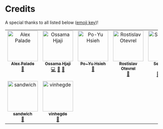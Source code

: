 # Credits

A special thanks to all listed below ([emoji key](https://allcontributors.org/docs/emoji-key))!

<!-- ALL-CONTRIBUTORS-LIST:START - Do not remove or modify this section -->
<!-- prettier-ignore-start -->
<!-- markdownlint-disable -->
<table>
  <tbody>
    <tr>
      <td align="center" valign="top" width="14.28%"><a href="https://github.com/alexpalade"><img src="https://avatars.githubusercontent.com/u/1126946?v=4?s=100" width="100px;" alt="Alex Palade"/><br /><sub><b>Alex Palade</b></sub></a><br /><a href="#data-alexpalade" title="Data">🔣</a></td>
      <td align="center" valign="top" width="14.28%"><a href="https://github.com/o2sh"><img src="https://avatars.githubusercontent.com/u/13710835?v=4?s=100" width="100px;" alt="Ossama Hjaji"/><br /><sub><b>Ossama Hjaji</b></sub></a><br /><a href="#code-o2sh" title="Code">💻</a> <a href="#maintenance-o2sh" title="Maintenance">🚧</a> <a href="#data-o2sh" title="Data">🔣</a></td>
      <td align="center" valign="top" width="14.28%"><a href="https://pyhsieh.net/"><img src="https://avatars.githubusercontent.com/u/6328813?v=4?s=100" width="100px;" alt="Po-Yu Hsieh"/><br /><sub><b>Po-Yu Hsieh</b></sub></a><br /><a href="#data-pykenny" title="Data">🔣</a></td>
      <td align="center" valign="top" width="14.28%"><a href="https://github.com/Sh4rk-Byte"><img src="https://avatars.githubusercontent.com/u/99561766?v=4?s=100" width="100px;" alt="Rostislav Otevrel"/><br /><sub><b>Rostislav Otevrel</b></sub></a><br /><a href="#data-Sh4rk-Byte" title="Data">🔣</a></td>
      <td align="center" valign="top" width="14.28%"><a href="https://keybase.io/byronbates"><img src="https://avatars.githubusercontent.com/u/63622?v=4?s=100" width="100px;" alt="Sebastian Thiel"/><br /><sub><b>Sebastian Thiel</b></sub></a><br /><a href="#ideas-Byron" title="Ideas, Planning, & Feedback">🤔</a> <a href="#code-Byron" title="Code">💻</a> <a href="#userTesting-Byron" title="User Testing">📓</a></td>
      <td align="center" valign="top" width="14.28%"><a href="https://github.com/hasecilu"><img src="https://avatars.githubusercontent.com/u/53124818?v=4?s=100" width="100px;" alt="Ulices"/><br /><sub><b>Ulices</b></sub></a><br /><a href="#data-hasecilu" title="Data">🔣</a></td>
      <td align="center" valign="top" width="14.28%"><a href="https://github.com/jake-87"><img src="https://avatars.githubusercontent.com/u/68929154?v=4?s=100" width="100px;" alt="j"/><br /><sub><b>j</b></sub></a><br /><a href="#data-jake-87" title="Data">🔣</a></td>
    </tr>
    <tr>
      <td align="center" valign="top" width="14.28%"><a href="http://sandwichman.dev"><img src="https://avatars.githubusercontent.com/u/73349893?v=4?s=100" width="100px;" alt="sandwich"/><br /><sub><b>sandwich</b></sub></a><br /><a href="#data-spsandwichman" title="Data">🔣</a></td>
      <td align="center" valign="top" width="14.28%"><a href="https://linktr.ee/vinhegde"><img src="https://avatars.githubusercontent.com/u/73926849?v=4?s=100" width="100px;" alt="vinhegde"/><br /><sub><b>vinhegde</b></sub></a><br /><a href="#data-vinayakhegde1" title="Data">🔣</a></td>
    </tr>
  </tbody>
</table>

<!-- markdownlint-restore -->
<!-- prettier-ignore-end -->

<!-- ALL-CONTRIBUTORS-LIST:END -->
